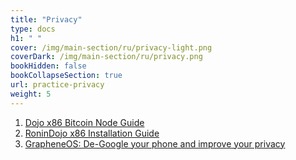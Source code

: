 ```yaml
---
title: "Privacy"
type: docs
h1: " "
cover: /img/main-section/ru/privacy-light.png
coverDark: /img/main-section/ru/privacy.png
bookHidden: false
bookCollapseSection: true
url: practice-privacy
weight: 5
---
```


1. [Dojo x86 Bitcoin Node Guide](/en//practice-privacy/dojo)
2. [RoninDojo x86 Installation Guide](/en/practice-privacy/ronindojo)
3. [GrapheneOS: De-Google your phone and improve your privacy](/en/grapheneos)